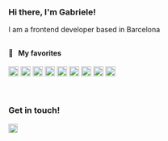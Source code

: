 ### Hi there, I'm Gabriele!

I am a frontend developer based in Barcelona
</br>
##


#### 🧡  &nbsp; My favorites

<a name="learning-now"></a>
<span>
  <img src="https://img.shields.io/badge/JavaScript-525e5b?logo=javascript&logoColor=F7DF1E" alt="JavaScript logo" title="JavaScript" height="20" /> 
  <img src="https://img.shields.io/badge/TypeScript-525e5b?logo=typescript&logoColor=3178C6" alt="TypeScript logo" title="TypeScript" height="20" />
  <img src="https://img.shields.io/badge/React-525e5b?logo=react&logoColor=61DAFB" alt="React Native logo" title="React" height="20" />
  <img src="https://img.shields.io/badge/Redux-525e5b?logo=redux&logoColor=764ABC" alt="Redux logo" title="Redux" height="20" />
    <img src="https://img.shields.io/badge/CSS3-525e5b?logo=css3&logoColor=1572B6" alt="CSS3 logo" title="CSS3" height="20" />
  <img src="https://img.shields.io/badge/Sass-525e5b?logo=sass&logoColor=CC6699" alt="Sass logo" title="Sass" height="20" />
  <img src="https://img.shields.io/static/v1?label=&message=styled-components&color=525e5b&logo=styled-components&logoColor=DB7093" alt="styled-components logo" title="styled-components" height="20" />
  <img src="https://img.shields.io/badge/HTML5-525e5b?logo=html5&logoColor=E34F26" alt="HTML5 logo" title="HTML5" height="20" />
  <img src="https://img.shields.io/badge/Jest-525e5b?logo=jest&logoColor=C21325" alt="Jest logo" title="Jest" height="20" />
</span>

</br>

### Get in touch!

<a href="https://www.linkedin.com/in/gabrielescano/"> 
  <img align="left" alt="Gabriele's LinkedIN" width="18px" src="https://raw.githubusercontent.com/peterthehan/peterthehan/master/assets/linkedin.svg" />
</a>
</br>
